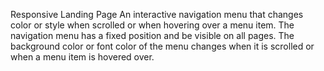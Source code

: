 Responsive Landing Page
An interactive navigation menu that changes color or style when scrolled or when hovering over a menu item. 
The navigation menu has a fixed position and be visible on all pages.
The background color or font color of the menu changes when it is scrolled or when a menu item is hovered over.
